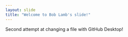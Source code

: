 ```yaml
---
layout: slide
title: "Welcome to Bob Lamb's slide!"
---
```

Second attempt at changing a file with GitHub Desktop!
